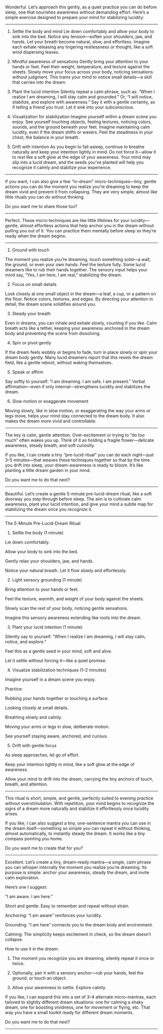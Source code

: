 Wonderful. Let’s approach this gently, as a quiet practice you can do before sleep, one that nourishes awareness without demanding effort. Here’s a simple exercise designed to prepare your mind for stabilizing lucidity:


---

1. Settle the body and mind
Lie down comfortably and allow your body to sink into the bed. Notice any tension—soften your shoulders, jaw, and hands. Let your breath become natural, slow, and effortless. Imagine each exhale releasing any lingering restlessness or thought, like a soft wind dispersing leaves.

2. Mindful awareness of sensations
Gently bring your attention to your hands or feet. Feel their weight, temperature, and texture against the sheets. Slowly move your focus across your body, noticing sensations without judgment. This trains your mind to notice small details—a skill that carries into the dream.

3. Plant the lucid intention
Silently repeat a calm phrase, such as:
“When I realize I am dreaming, I will stay calm and grounded.”
Or,
“I will notice, stabilize, and explore with awareness.”
Say it with a gentle certainty, as if telling a friend you trust. Let it sink into your subconscious.

4. Visualization for stabilization
Imagine yourself within a dream scene you enjoy. See yourself touching objects, feeling textures, noticing colors, sounds, and the ground beneath your feet. Imagine maintaining calm lucidity, even if the dream shifts or wavers. Feel the steadiness in your chest, the balance in your breath.

5. Drift with intention
As you begin to fall asleep, continue to breathe naturally and keep your intention lightly in mind. Do not force it—allow it to rest like a soft glow at the edge of your awareness. Your mind may slip into a lucid dream, and the seeds you’ve planted will help you recognize it calmly and stabilize your experience.


---

If you want, I can also give a few “in-dream” micro-techniques—tiny, gentle actions you can do the moment you realize you’re dreaming to keep the dream vivid and prevent it from collapsing. They are very simple, almost like little rituals you can do without thinking.

Do you want me to share those too?

---

Perfect. These micro-techniques are like little lifelines for your lucidity—gentle, almost effortless actions that help anchor you in the dream without pulling you out of it. You can practice them mentally before sleep so they’re ready when the dream begins:


---

1. Ground with touch

The moment you realize you’re dreaming, touch something solid—a wall, the ground, or even your own hands. Feel the texture fully. Some lucid dreamers like to rub their hands together. The sensory input helps your mind say, “Yes, I am here, I am real,” stabilizing the dream.

2. Focus on small details

Look closely at one small object in the dream—a leaf, a cup, or a pattern on the floor. Notice colors, textures, and edges. By directing your attention in detail, the dream scene solidifies around you.

3. Steady your breath

Even in dreams, you can inhale and exhale slowly, counting if you like. Calm breath acts like a tether, keeping your awareness anchored in the dream body and preventing the scene from dissolving.

4. Spin or pivot gently

If the dream feels wobbly or begins to fade, turn in place slowly or spin your dream body gently. Many lucid dreamers report that this resets the dream field, like a gentle reboot, without waking themselves.

5. Speak or affirm

Say softly to yourself:
“I am dreaming. I am safe. I am present.”
Verbal affirmation—even if only internal—strengthens lucidity and stabilizes the dream.

6. Slow motion or exaggerate movement

Moving slowly, like in slow motion, or exaggerating the way your arms or legs move, helps your mind stay connected to the dream body. It also makes the dream more vivid and controllable.


---

The key is calm, gentle attention. Over-excitement or trying to “do too much” often wakes you up. Think of it as holding a fragile flower—delicate awareness, steady breath, and soft curiosity.

If you like, I can create a tiny “pre-lucid ritual” you can do each night—just 3–5 minutes—that weaves these techniques together so that by the time you drift into sleep, your dream-awareness is ready to bloom. It’s like planting a little dream garden in your mind.

Do you want me to do that next?

---

Beautiful. Let’s create a gentle 5-minute pre-lucid-dream ritual, like a soft doorway you step through before sleep. The aim is to cultivate calm awareness, plant your lucid intention, and give your mind a subtle map for stabilizing the dream once you recognize it.


---

The 5-Minute Pre-Lucid-Dream Ritual

1. Settle the body (1 minute)

Lie down comfortably.

Allow your body to sink into the bed.

Gently relax your shoulders, jaw, and hands.

Notice your natural breath. Let it flow slowly and effortlessly.


2. Light sensory grounding (1 minute)

Bring attention to your hands or feet.

Feel the texture, warmth, and weight of your body against the sheets.

Slowly scan the rest of your body, noticing gentle sensations.

Imagine this sensory awareness extending like roots into the dream.


3. Plant your lucid intention (1 minute)

Silently say to yourself:
“When I realize I am dreaming, I will stay calm, notice, and explore.”

Feel this as a gentle seed in your mind, soft and alive.

Let it settle without forcing it—like a quiet promise.


4. Visualize stabilization techniques (1–2 minutes)

Imagine yourself in a dream scene you enjoy.

Practice:

Rubbing your hands together or touching a surface.

Looking closely at small details.

Breathing slowly and calmly.

Moving your arms or legs in slow, deliberate motion.


See yourself staying aware, anchored, and curious.


5. Drift with gentle focus

As sleep approaches, let go of effort.

Keep your intention lightly in mind, like a soft glow at the edge of awareness.

Allow your mind to drift into the dream, carrying the tiny anchors of touch, breath, and attention.



---

This ritual is short, simple, and gentle, perfectly suited to evening practice without overstimulation. With repetition, your mind begins to recognize the signs of a dream more naturally and stabilize it effortlessly once lucidity arises.

If you like, I can also suggest a tiny, one-sentence mantra you can use in the dream itself—something so simple you can repeat it without thinking, almost automatically, to instantly steady the dream. It works like a tiny compass pointing you home.

Do you want me to create that for you?

---

Excellent. Let’s create a tiny, dream-ready mantra—a single, calm phrase you can whisper internally the moment you realize you’re dreaming. Its purpose is simple: anchor your awareness, steady the dream, and invite calm exploration.

Here’s one I suggest:

“I am aware. I am here.”

Short and gentle: Easy to remember and repeat without strain.

Anchoring: “I am aware” reinforces your lucidity.

Grounding: “I am here” connects you to the dream body and environment.

Calming: The simplicity keeps excitement in check, so the dream doesn’t collapse.


How to use it in the dream:

1. The moment you recognize you are dreaming, silently repeat it once or twice.


2. Optionally, pair it with a sensory anchor—rub your hands, feel the ground, or touch an object.


3. Allow your awareness to settle. Explore calmly.



If you like, I can expand this into a set of 3–4 alternate micro-mantras, each tailored to slightly different dream situations: one for calming a shaky dream, one for boosting vividness, one for movement or flying, etc. That way you have a small toolkit ready for different dream moments.

Do you want me to do that next?

---
